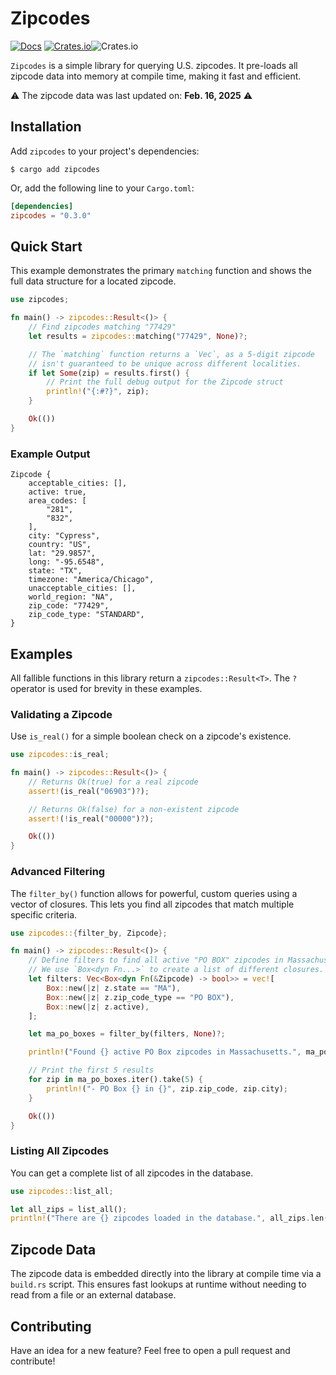 # Zipcodes

[![Docs](https://docs.rs/zipcodes/badge.svg)](https://docs.rs/zipcodes)
[![Crates.io](https://img.shields.io/crates/v/zipcodes.svg?maxAge=2592000)](https://crates.io/crates/zipcodes)![Crates.io](https://img.shields.io/crates/d/zipcodes)

`Zipcodes` is a simple library for querying U.S. zipcodes. It pre-loads all zipcode data into memory at compile time, making it fast and efficient.

⚠️  The zipcode data was last updated on: **Feb. 16, 2025** ⚠️

## Installation

Add `zipcodes` to your project's dependencies:

```console
$ cargo add zipcodes
```

Or, add the following line to your `Cargo.toml`:

```toml
[dependencies]
zipcodes = "0.3.0"
```

## Quick Start

This example demonstrates the primary `matching` function and shows the full data structure for a located zipcode.

```rust
use zipcodes;

fn main() -> zipcodes::Result<()> {
    // Find zipcodes matching "77429"
    let results = zipcodes::matching("77429", None)?;

    // The `matching` function returns a `Vec`, as a 5-digit zipcode
    // isn't guaranteed to be unique across different localities.
    if let Some(zip) = results.first() {
        // Print the full debug output for the Zipcode struct
        println!("{:#?}", zip);
    }

    Ok(())
}
```

### Example Output

```text
Zipcode {
    acceptable_cities: [],
    active: true,
    area_codes: [
        "281",
        "832",
    ],
    city: "Cypress",
    country: "US",
    lat: "29.9857",
    long: "-95.6548",
    state: "TX",
    timezone: "America/Chicago",
    unacceptable_cities: [],
    world_region: "NA",
    zip_code: "77429",
    zip_code_type: "STANDARD",
}
```

## Examples

All fallible functions in this library return a `zipcodes::Result<T>`. The `?` operator is used for brevity in these examples.

### Validating a Zipcode

Use `is_real()` for a simple boolean check on a zipcode's existence.

```rust
use zipcodes::is_real;

fn main() -> zipcodes::Result<()> {
    // Returns Ok(true) for a real zipcode
    assert!(is_real("06903")?);

    // Returns Ok(false) for a non-existent zipcode
    assert!(!is_real("00000")?);

    Ok(())
}
```

### Advanced Filtering

The `filter_by()` function allows for powerful, custom queries using a vector of closures. This lets you find all zipcodes that match multiple specific criteria.

```rust
use zipcodes::{filter_by, Zipcode};

fn main() -> zipcodes::Result<()> {
    // Define filters to find all active "PO BOX" zipcodes in Massachusetts.
    // We use `Box<dyn Fn...>` to create a list of different closures.
    let filters: Vec<Box<dyn Fn(&Zipcode) -> bool>> = vec![
        Box::new(|z| z.state == "MA"),
        Box::new(|z| z.zip_code_type == "PO BOX"),
        Box::new(|z| z.active),
    ];

    let ma_po_boxes = filter_by(filters, None)?;

    println!("Found {} active PO Box zipcodes in Massachusetts.", ma_po_boxes.len());

    // Print the first 5 results
    for zip in ma_po_boxes.iter().take(5) {
        println!("- PO Box {} in {}", zip.zip_code, zip.city);
    }

    Ok(())
}
```

### Listing All Zipcodes

You can get a complete list of all zipcodes in the database.

```rust
use zipcodes::list_all;

let all_zips = list_all();
println!("There are {} zipcodes loaded in the database.", all_zips.len());
```

## Zipcode Data

The zipcode data is embedded directly into the library at compile time via a `build.rs` script. This ensures fast lookups at runtime without needing to read from a file or an external database.

## Contributing

Have an idea for a new feature? Feel free to open a pull request and contribute\!

